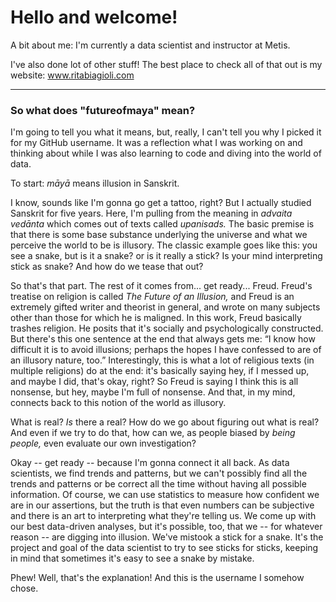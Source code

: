 # Hello and welcome!

A bit about me: I'm currently a data scientist and instructor at Metis. 

I've also done lot of other stuff! The best place to check all of that out is my website: www.ritabiagioli.com

---

 
 
 


### So what does "futureofmaya" mean?

I'm going to tell you what it means, but, really, I can't tell you why I picked it for my GitHub username. It was a reflection what I was working on and thinking about while I was also learning to code and diving into the world of data.

To start: _māyā_ means illusion in Sanskrit.

I know, sounds like I'm gonna go get a tattoo, right? But I actually studied Sanskrit for five years. Here, I'm pulling from the meaning in _advaita vedānta_ which comes out of texts called _upanisads._ The basic premise is that there is some base substance underlying the universe and what we perceive the world to be is illusory. The classic example goes like this: you see a snake, but is it a snake? or is it really a stick? Is your mind interpreting stick as snake? And how do we tease that out?

So that's that part. The rest of it comes from... get ready... Freud. Freud's treatise on religion is called _The Future of an Illusion,_ and Freud is an extremely gifted writer and theorist in general, and wrote on many subjects other than those for which he is maligned. In this work, Freud basically trashes religion. He posits that it's socially and psychologically constructed. But there's this one sentence at the end that always gets me: “I know how difficult it is to avoid illusions; perhaps the hopes I have confessed to are of an illusory nature, too.” Interestingly, this is what a lot of religious texts (in multiple religions) do at the end: it's basically saying hey, if I messed up, and maybe I did, that's okay, right? So Freud is saying I think this is all nonsense, but hey, maybe I'm full of nonsense. And that, in my mind, connects back to this notion of the world as illusory.

What is real? _Is_ there a real? How do we go about figuring out what is real? And even if we try to do that, how can we, as people biased by _being people,_ even evaluate our own investigation?

Okay -- get ready -- because I'm gonna connect it all back. As data scientists, we find trends and patterns, but we can't possibly find all the trends and patterns or be correct all the time without having all possible information. Of course, we can use statistics to measure how confident we are in our assertions, but the truth is that even numbers can be subjective and there is an art to interpreting what they're telling us. We come up with our best data-driven analyses, but it's possible, too, that we -- for whatever reason -- are digging into illusion. We've mistook a stick for a snake. It's the project and goal of the data scientist to try to see sticks for sticks, keeping in mind that sometimes it's easy to see a snake by mistake. 

Phew! Well, that's the explanation! And this is the username I somehow chose. 

<!--
**futureofmaya/futureofmaya** is a ✨ _special_ ✨ repository because its `README.md` (this file) appears on your GitHub profile.

Here are some ideas to get you started:

- 🔭 I’m currently working on ...
- 🌱 I’m currently learning ...
- 👯 I’m looking to collaborate on ...
- 🤔 I’m looking for help with ...
- 💬 Ask me about ...
- 📫 How to reach me: ...
- 😄 Pronouns: ...
- ⚡ Fun fact: ...
-->
